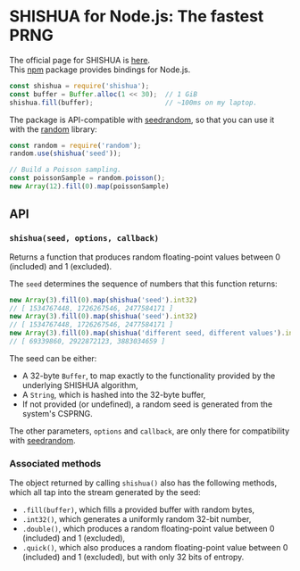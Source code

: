# SHISHUA for Node.js: The fastest PRNG

The official page for SHISHUA is [here][SHISHUA].  
This [npm][] package provides bindings for Node.js.

```js
const shishua = require('shishua');
const buffer = Buffer.alloc(1 << 30);  // 1 GiB
shishua.fill(buffer);                  // ~100ms on my laptop.
```

The package is API-compatible with [seedrandom][],
so that you can use it with the [random][] library:

```js
const random = require('random');
random.use(shishua('seed'));

// Build a Poisson sampling.
const poissonSample = random.poisson();
new Array(12).fill(0).map(poissonSample)
```

## API

### `shishua(seed, options, callback)`

Returns a function that produces random floating-point values between 0
(included) and 1 (excluded).

The `seed` determines the sequence of numbers that this function returns:

```js
new Array(3).fill(0).map(shishua('seed').int32)
// [ 1534767448, 1726267546, 2477584171 ]
new Array(3).fill(0).map(shishua('seed').int32)
// [ 1534767448, 1726267546, 2477584171 ]
new Array(3).fill(0).map(shishua('different seed, different values').int32)
// [ 69339860, 2922872123, 3883034659 ]
```

The seed can be either:

- A 32-byte `Buffer`, to map exactly to the functionality provided
  by the underlying SHISHUA algorithm,
- A `String`, which is hashed into the 32-byte buffer,
- If not provided (or undefined),
  a random seed is generated from the system's CSPRNG.

The other parameters, `options` and `callback`,
are only there for compatibility with [seedrandom][].

### Associated methods

The object returned by calling `shishua()` also has the following methods,
which all tap into the stream generated by the seed:

- `.fill(buffer)`, which fills a provided buffer with random bytes,
- `.int32()`, which generates a uniformly random 32-bit number,
- `.double()`, which produces a random floating-point value
  between 0 (included) and 1 (excluded),
- `.quick()`, which also produces a random floating-point value
  between 0 (included) and 1 (excluded), but with only 32 bits of entropy.

[SHISHUA]: (https://github.com/espadrine/shishua)
[npm]: https://www.npmjs.com/package/shishua
[seedrandom]: https://www.npmjs.com/package/seedrandom
[random]: https://www.npmjs.com/package/random

